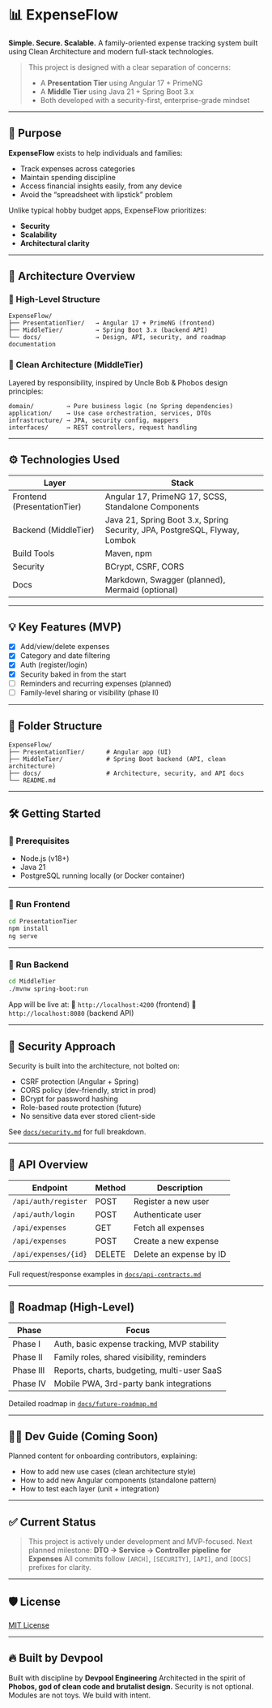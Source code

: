 # 📊 ExpenseFlow

**Simple. Secure. Scalable.**
A family-oriented expense tracking system built using Clean Architecture and modern full-stack technologies.

> This project is designed with a clear separation of concerns:
>
> * A **Presentation Tier** using Angular 17 + PrimeNG
> * A **Middle Tier** using Java 21 + Spring Boot 3.x
> * Both developed with a security-first, enterprise-grade mindset

---

## 🔰 Purpose

**ExpenseFlow** exists to help individuals and families:

* Track expenses across categories
* Maintain spending discipline
* Access financial insights easily, from any device
* Avoid the “spreadsheet with lipstick” problem

Unlike typical hobby budget apps, ExpenseFlow prioritizes:

* **Security**
* **Scalability**
* **Architectural clarity**

---

## 🧱 Architecture Overview

### 🧭 High-Level Structure

```plaintext
ExpenseFlow/
├── PresentationTier/   → Angular 17 + PrimeNG (frontend)
├── MiddleTier/         → Spring Boot 3.x (backend API)
└── docs/               → Design, API, security, and roadmap documentation
```

### 🧠 Clean Architecture (MiddleTier)

Layered by responsibility, inspired by Uncle Bob & Phobos design principles:

```plaintext
domain/         → Pure business logic (no Spring dependencies)  
application/    → Use case orchestration, services, DTOs  
infrastructure/ → JPA, security config, mappers  
interfaces/     → REST controllers, request handling
```

---

## ⚙️ Technologies Used

| Layer                       | Stack                                                                      |
| --------------------------- | -------------------------------------------------------------------------- |
| Frontend (PresentationTier) | Angular 17, PrimeNG 17, SCSS, Standalone Components                        |
| Backend (MiddleTier)        | Java 21, Spring Boot 3.x, Spring Security, JPA, PostgreSQL, Flyway, Lombok |
| Build Tools                 | Maven, npm                                                                 |
| Security                    | BCrypt, CSRF, CORS                                                         |
| Docs                        | Markdown, Swagger (planned), Mermaid (optional)                            |

---

## 💡 Key Features (MVP)

* [x] Add/view/delete expenses
* [x] Category and date filtering
* [x] Auth (register/login)
* [x] Security baked in from the start
* [ ] Reminders and recurring expenses (planned)
* [ ] Family-level sharing or visibility (phase II)

---

## 📁 Folder Structure

```plaintext
ExpenseFlow/
├── PresentationTier/      # Angular app (UI)
├── MiddleTier/            # Spring Boot backend (API, clean architecture)
├── docs/                  # Architecture, security, and API docs
└── README.md
```

---

## 🛠️ Getting Started

### 🔹 Prerequisites

* Node.js (v18+)
* Java 21
* PostgreSQL running locally (or Docker container)

---

### 🔹 Run Frontend

```bash
cd PresentationTier
npm install
ng serve
```

---

### 🔹 Run Backend

```bash
cd MiddleTier
./mvnw spring-boot:run
```

App will be live at:
📍 `http://localhost:4200` (frontend)
📍 `http://localhost:8080` (backend API)

---

## 🔐 Security Approach

Security is built into the architecture, not bolted on:

* CSRF protection (Angular + Spring)
* CORS policy (dev-friendly, strict in prod)
* BCrypt for password hashing
* Role-based route protection (future)
* No sensitive data ever stored client-side

See [`docs/security.md`](./docs/security.md) for full breakdown.

---

## 🔌 API Overview

| Endpoint             | Method | Description             |
| -------------------- | ------ | ----------------------- |
| `/api/auth/register` | POST   | Register a new user     |
| `/api/auth/login`    | POST   | Authenticate user       |
| `/api/expenses`      | GET    | Fetch all expenses      |
| `/api/expenses`      | POST   | Create a new expense    |
| `/api/expenses/{id}` | DELETE | Delete an expense by ID |

Full request/response examples in [`docs/api-contracts.md`](./docs/api-contracts.md)

---

## 🧭 Roadmap (High-Level)

| Phase     | Focus                                       |
| --------- | ------------------------------------------- |
| Phase I   | Auth, basic expense tracking, MVP stability |
| Phase II  | Family roles, shared visibility, reminders  |
| Phase III | Reports, charts, budgeting, multi-user SaaS |
| Phase IV  | Mobile PWA, 3rd-party bank integrations     |

Detailed roadmap in [`docs/future-roadmap.md`](./docs/future-roadmap.md)

---

## 🙋‍♂️ Dev Guide (Coming Soon)

Planned content for onboarding contributors, explaining:

* How to add new use cases (clean architecture style)
* How to add new Angular components (standalone pattern)
* How to test each layer (unit + integration)

---

## ✅ Current Status

> This project is actively under development and MVP-focused.
> Next planned milestone: **DTO → Service → Controller pipeline for Expenses**
> All commits follow `[ARCH]`, `[SECURITY]`, `[API]`, and `[DOCS]` prefixes for clarity.

---

## 🛡️ License

[MIT License](LICENSE)

---

## 🔥 Built by Devpool

Built with discipline by **Devpool Engineering**
Architected in the spirit of **Phobos, god of clean code and brutalist design.**
Security is not optional. Modules are not toys. We build with intent.
